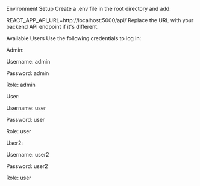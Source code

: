 Environment Setup
Create a .env file in the root directory and add:​
 
REACT_APP_API_URL=http://localhost:5000/api/
Replace the URL with your backend API endpoint if it's different.​

Available Users
Use the following credentials to log in:​

Admin:

Username: admin

Password: admin

Role: admin​

User:

Username: user

Password: user

Role: user​

User2:

Username: user2

Password: user2

Role: user​
